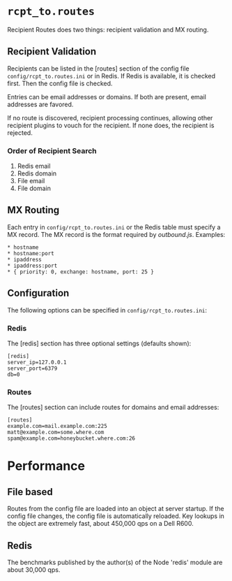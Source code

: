 # `rcpt_to.routes`

Recipient Routes does two things: recipient validation and MX routing.

## Recipient Validation

Recipients can be listed in the [routes] section of the config file
`config/rcpt_to.routes.ini` or in Redis. If Redis is available, it is checked
first. Then the config file is checked.

Entries can be email addresses or domains. If both are present, email
addresses are favored.

If no route is discovered, recipient processing continues, allowing other
recipient plugins to vouch for the recipient. If none does, the recipient is
rejected.

### Order of Recipient Search

1. Redis email
2. Redis domain
3. File email
4. File domain

## MX Routing

Each entry in `config/rcpt_to.routes.ini` or the Redis table must specify a
MX record. The MX record is the format required by _outbound.js_. Examples:

    * hostname
    * hostname:port
    * ipaddress
    * ipaddress:port
    * { priority: 0, exchange: hostname, port: 25 }

## Configuration

The following options can be specified in `config/rcpt_to.routes.ini`:

### Redis

The [redis] section has three optional settings (defaults shown):

    [redis]
    server_ip=127.0.0.1
    server_port=6379
    db=0

### Routes

The [routes] section can include routes for domains and email addresses:

    [routes]
    example.com=mail.example.com:225
    matt@example.com=some.where.com
    spam@example.com=honeybucket.where.com:26

# Performance

## File based

Routes from the config file are loaded into an object at server startup. If
the config file changes, the config file is automatically reloaded. Key
lookups in the object are extremely fast, about 450,000 qps on a Dell R600.

## Redis

The benchmarks published by the author(s) of the Node 'redis' module are
about 30,000 qps.

